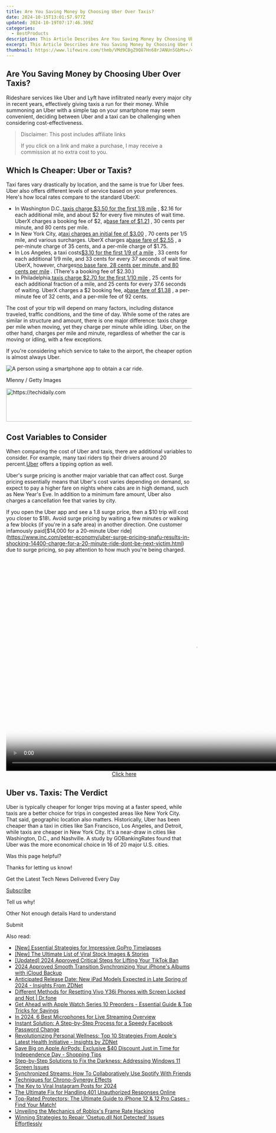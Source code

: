 ```yaml
---
title: Are You Saving Money by Choosing Uber Over Taxis?
date: 2024-10-15T13:01:57.977Z
updated: 2024-10-19T07:17:46.309Z
categories:
  - BestProducts
description: This Article Describes Are You Saving Money by Choosing Uber Over Taxis?
excerpt: This Article Describes Are You Saving Money by Choosing Uber Over Taxis?
thumbnail: https://www.lifewire.com/thmb/VMd9CBgZ9Q87Hn68rJANUn5GbMs=/400x300/filters:no_upscale():max_bytes(150000):strip_icc():format(webp)/is-uber-cheaper-or-a-taxi-5a68b71ffa6bcc003664df84.jpg
---
```


## Are You Saving Money by Choosing Uber Over Taxis?
 Rideshare services like Uber and Lyft have infiltrated nearly every major city in recent years, effectively giving taxis a run for their money. While summoning an Uber with a simple tap on your smartphone may seem convenient, deciding between Uber and a taxi can be challenging when considering cost-effectiveness.

>  Disclaimer: This post includes affiliate links
>
>  If you click on a link and make a purchase, I may receive a commission at no extra cost to you.
>

## Which Is Cheaper: Uber or Taxis?

 Taxi fares vary drastically by location, and the same is true for Uber fees. Uber also offers different levels of service based on your preferences. Here's how local rates compare to the standard UberX:

* In Washington D.C.,[taxis charge $3.50 for the first 1/8 mile](https://dfhv.dc.gov/page/taxicab-fares#) , $2.16 for each additional mile, and about $2 for every five minutes of wait time. UberX charges a booking fee of $2, a[base fare of $1.21](http://taxihowmuch.com/location/washington-dc-us) , 30 cents per minute, and 80 cents per mile.
* In New York City, a[taxi charges an initial fee of $3.00](https://www.nyc.gov/site/tlc/passengers/taxi-fare.page) , 70 cents per 1/5 mile, and various surcharges. UberX charges a[base fare of $2.55](https://www.investopedia.com/articles/personal-finance/021015/uber-versus-yellow-cabs-new-york-city.asp) , a per-minute charge of 35 cents, and a per-mile charge of $1.75.
* In Los Angeles, a taxi costs[$3.10 for the first 1/9 of a mile](http://www.lacitycab.com/rates/) , 33 cents for each additional 1/9 mile, and 33 cents for every 37 seconds of wait time. UberX, however, charges[no base fare, 28 cents per minute, and 80 cents per mile](http://taxihowmuch.com/location/los-angeles-ca-us) . (There's a booking fee of $2.30.)
* In Philadelphia,[taxis charge $2.70 for the first 1/10 mile](http://www.philly-taxi.com/fares.htm) , 25 cents for each additional fraction of a mile, and 25 cents for every 37.6 seconds of waiting. UberX charges a $2 booking fee, a[base fare of $1.38](http://taxihowmuch.com/location/philadelphia-pa-us) , a per-minute fee of 32 cents, and a per-mile fee of 92 cents.

 The cost of your trip will depend on many factors, including distance traveled, traffic conditions, and the time of day. While some of the rates are similar in structure and amount, there is one major difference: taxis charge per mile when moving, yet they charge per minute while idling. Uber, on the other hand, charges per mile and minute, regardless of whether the car is moving or idling, with a few exceptions.

 If you're considering which service to take to the airport, the cheaper option is almost always Uber.

![A person using a smartphone app to obtain a car ride.](https://www.lifewire.com/thmb/iqv7zY_T_WnqQmXaA0lY4m_48dU=/1500x0/filters:no_upscale():max_bytes(150000):strip_icc():format(webp)/is-uber-cheaper-or-a-taxi-5a68b71ffa6bcc003664df84.jpg)

Mlenny / Getty Images

<!-- affiliate ads begin -->
<a href="https://ephamedtechinc.pxf.io/c/5597632/2137221/26400" target="_top" id="2137221">
  <img src="//a.impactradius-go.com/display-ad/26400-2137221" border="0" alt="https://techidaily.com" width="728" height="90"/>
</a>
<img height="0" width="0" src="https://ephamedtechinc.pxf.io/i/5597632/2137221/26400" style="position:absolute;visibility:hidden;" border="0" />
<!-- affiliate ads end -->

## Cost Variables to Consider

 When comparing the cost of Uber and taxis, there are additional variables to consider. For example, many taxi riders tip their drivers around 20 percent.[Uber](https://www.lifewire.com/how-does-uber-work-3862752) offers a tipping option as well.

 Uber's surge pricing is another major variable that can affect cost. Surge pricing essentially means that Uber's cost varies depending on demand, so expect to pay a higher fare on nights where cabs are in high demand, such as New Year's Eve. In addition to a minimum fare amount, Uber also charges a cancellation fee that varies by city.

 If you open the Uber app and see a 1.8 surge price, then a $10 trip will cost you closer to $18\. ​Avoid surge pricing by waiting a few minutes or walking a few blocks (if you're in a safe area) in another direction. One customer infamously paid[$14,000 for a 20-minute Uber ride](https://www.inc.com/peter-economy/uber-surge-pricing-snafu-results-in-shocking-14400-charge-for-a-20-minute-ride-dont-be-next-victim.html) due to surge pricing, so pay attention to how much you're being charged.

<!-- affiliate ads begin -->
<span id="1155462">
					<video width="1024" height="576" style="cursor:pointer"
           poster="//a.impactradius-go.com/display-clicktoplayimage/1155462.png"
           onclick="if(!this.playClicked){this.play();this.setAttribute('controls',true);this.playClicked=true;}">
	   <source src="//a.impactradius-go.com/display-ad/14559-1155462">
	   <img src="//a.impactradius-go.com/display-clicktoplayimage/1155462.png" style="border: none; height: 100%; width: 100%; object-fit: contain">
	</video>
	<div style="width:640px;text-align:center"><a href="javascript:window.open(decodeURIComponent('https%3A%2F%2Fpropmoneyinc.pxf.io%2Fc%2F5597632%2F1155462%2F14559'), '_blank');void(0);">Click here</a></div>
</span>
<img height="0" width="0" src="https://imp.pxf.io/i/5597632/1155462/14559" style="position:absolute;visibility:hidden;" border="0" />
<!-- affiliate ads end -->

## Uber vs. Taxis: The Verdict

 Uber is typically cheaper for longer trips moving at a faster speed, while taxis are a better choice for trips in congested areas like New York City. That said, geographic location also matters. Historically, Uber has been cheaper than a taxi in cities like San Francisco, Los Angeles, and Detroit, while taxis are cheaper in New York City. It's a near-draw in cities like Washington, D.C., and Nashville. A study by GOBankingRates found that Uber was the more economical choice in 16 of 20 major U.S. cities.

Was this page helpful?

Thanks for letting us know!

 Get the Latest Tech News Delivered Every Day

[Subscribe](https://www.lifewire.com/#)

Tell us why!

 Other  Not enough details  Hard to understand

 Submit

<ins class="adsbygoogle"
     style="display:block"
     data-ad-format="autorelaxed"
     data-ad-client="ca-pub-7571918770474297"
     data-ad-slot="1223367746"></ins>

<ins class="adsbygoogle"
     style="display:block"
     data-ad-client="ca-pub-7571918770474297"
     data-ad-slot="8358498916"
     data-ad-format="auto"
     data-full-width-responsive="true"></ins>

<span class="atpl-alsoreadstyle">Also read:</span>
<div><ul>
<li><a href="https://vp-tips.techidaily.com/new-essential-strategies-for-impressive-gopro-timelapses/"><u>[New] Essential Strategies for Impressive GoPro Timelapses</u></a></li>
<li><a href="https://some-skills.techidaily.com/new-the-ultimate-list-of-viral-stock-images-and-stories/"><u>[New] The Ultimate List of Viral Stock Images & Stories</u></a></li>
<li><a href="https://tiktok-video-recordings.techidaily.com/updated-2024-approved-critical-steps-for-lifting-your-tiktok-ban/"><u>[Updated] 2024 Approved Critical Steps for Lifting Your TikTok Ban</u></a></li>
<li><a href="https://extra-skills.techidaily.com/2024-approved-smooth-transition-synchronizing-your-iphones-albums-with-icloud-backup/"><u>2024 Approved Smooth Transition Synchronizing Your iPhone's Albums with iCloud Backup</u></a></li>
<li><a href="https://tech-renaissance.techidaily.com/anticipated-release-date-new-ipad-models-expected-in-late-spring-of-2024-insights-from-zdnet/"><u>Anticipated Release Date: New iPad Models Expected in Late Spring of 2024 - Insights From ZDNet</u></a></li>
<li><a href="https://techidaily.com/different-methods-for-resetting-vivo-y36i-phones-with-screen-locked-and-not-drfone-by-drfone-reset-android-reset-android/"><u>Different Methods for Resetting Vivo Y36i Phones with Screen Locked and Not | Dr.fone</u></a></li>
<li><a href="https://tech-renaissance.techidaily.com/get-ahead-with-apple-watch-series-10-preorders-essential-guide-and-top-tricks-for-savings/"><u>Get Ahead with Apple Watch Series 10 Preorders - Essential Guide & Top Tricks for Savings</u></a></li>
<li><a href="https://extra-lessons.techidaily.com/in-2024-6-best-microphones-for-live-streaming-overview/"><u>In 2024, 6 Best Microphones for Live Streaming Overview</u></a></li>
<li><a href="https://technical-tips.techidaily.com/instant-solution-a-step-by-step-process-for-a-speedy-facebook-password-change/"><u>Instant Solution: A Step-by-Step Process for a Speedy Facebook Password Change</u></a></li>
<li><a href="https://tech-renaissance.techidaily.com/revolutionizing-personal-wellness-top-10-strategies-from-apples-latest-health-initiative-insights-by-zdnet/"><u>Revolutionizing Personal Wellness: Top 10 Strategies From Apple's Latest Health Initiative - Insights by ZDNet</u></a></li>
<li><a href="https://tech-renaissance.techidaily.com/save-big-on-apple-airpods-exclusive-40-discount-just-in-time-for-independence-day-shopping-tips/"><u>Save Big on Apple AirPods: Exclusive $40 Discount Just in Time for Independence Day - Shopping Tips</u></a></li>
<li><a href="https://tech-renaissance.techidaily.com/step-by-step-solutions-to-fix-the-darkness-addressing-windows-11-screen-issues/"><u>Step-by-Step Solutions to Fix the Darkness: Addressing Windows 11 Screen Issues</u></a></li>
<li><a href="https://tech-renaissance.techidaily.com/synchronized-streams-how-to-collaboratively-use-spotify-with-friends/"><u>Synchronized Streams: How To Collaboratively Use Spotify With Friends</u></a></li>
<li><a href="https://extra-tips.techidaily.com/techniques-for-chrono-synergy-effects/"><u>Techniques for Chrono-Synergy Effects</u></a></li>
<li><a href="https://instagram-video-files.techidaily.com/the-key-to-viral-instagram-posts-for-2024/"><u>The Key to Viral Instagram Posts for 2024</u></a></li>
<li><a href="https://tech-renaissance.techidaily.com/the-ultimate-fix-for-handling-401-unauthorized-responses-online/"><u>The Ultimate Fix for Handling 401 Unauthorized Responses Online</u></a></li>
<li><a href="https://tech-renaissance.techidaily.com/top-rated-protectors-the-ultimate-guide-to-iphone-12-and-12-pro-cases-find-your-match/"><u>Top-Rated Protectors: The Ultimate Guide to iPhone 12 & 12 Pro Cases - Find Your Match!</u></a></li>
<li><a href="https://games-able.techidaily.com/unveiling-the-mechanics-of-robloxs-frame-rate-hacking/"><u>Unveiling the Mechanics of Roblox's Frame Rate Hacking</u></a></li>
<li><a href="https://tech-renaissance.techidaily.com/winning-strategies-to-repair-osetupdll-not-detected-issues-effortlessly/"><u>Winning Strategies to Repair 'Osetup.dll Not Detected' Issues Effortlessly</u></a></li>
</ul></div>

